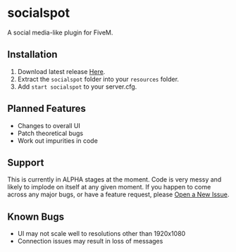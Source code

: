 # socialspot
A social media-like plugin for FiveM.

## __Installation__
1. Download latest release [Here](github.com/How-Bout-No/socialspot/releases/latest).
2. Extract the `socialspot` folder into your `resources` folder.
2. Add `start socialspot` to your server.cfg.

## __Planned Features__
* Changes to overall UI
* Patch theoretical bugs
* Work out impurities in code

## __Support__
This is currently in ALPHA stages at the moment. Code is very messy and likely to implode on itself at any given moment. If you happen to come across any major bugs, or have a feature request, please [Open a New Issue](https://github.com/How-Bout-No/socialspot/issues/new).

## __Known Bugs__
* UI may not scale well to resolutions other than 1920x1080
* Connection issues may result in loss of messages
